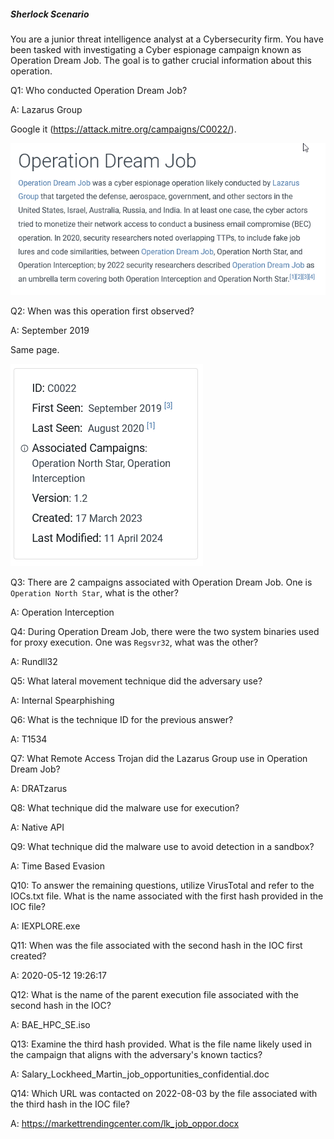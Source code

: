 
##### Sherlock Scenario

You are a junior threat intelligence analyst at a Cybersecurity firm. You have been tasked with investigating a Cyber espionage campaign known as Operation Dream Job. The goal is to gather crucial information about this operation.


Q1: Who conducted Operation Dream Job?

A: Lazarus Group

Google it (https://attack.mitre.org/campaigns/C0022/).

![](../../Img/Pasted%20image%2020250426133453.png)

Q2: When was this operation first observed?

A: September 2019

Same page.

![](../../Img/Pasted%20image%2020250426133533.png)

Q3: There are 2 campaigns associated with Operation Dream Job. One is `Operation North Star`, what is the other?

A: Operation Interception



Q4: During Operation Dream Job, there were the two system binaries used for proxy execution. One was `Regsvr32`, what was the other?

A: Rundll32

Q5: What lateral movement technique did the adversary use?

A: Internal Spearphishing

Q6: What is the technique ID for the previous answer?

A: T1534

Q7: What Remote Access Trojan did the Lazarus Group use in Operation Dream Job?

A: DRATzarus

Q8: What technique did the malware use for execution?

A: Native API

Q9: What technique did the malware use to avoid detection in a sandbox?

A: Time Based Evasion

Q10: To answer the remaining questions, utilize VirusTotal and refer to the IOCs.txt file. What is the name associated with the first hash provided in the IOC file?

A: IEXPLORE.exe

Q11: When was the file associated with the second hash in the IOC first created?

A: 2020-05-12 19:26:17

Q12: What is the name of the parent execution file associated with the second hash in the IOC?

A: BAE_HPC_SE.iso

Q13: Examine the third hash provided. What is the file name likely used in the campaign that aligns with the adversary's known tactics?

A: Salary_Lockheed_Martin_job_opportunities_confidential.doc

Q14: Which URL was contacted on 2022-08-03 by the file associated with the third hash in the IOC file?

A: https://markettrendingcenter.com/lk_job_oppor.docx

